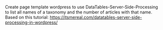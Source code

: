 Create page template wordpress to use DataTables-Server-Side-Processing to list all names of a taxonomy and the number of articles with that name.
Based on this tutorial: https://itsmereal.com/datatables-server-side-processing-in-wordpress/
